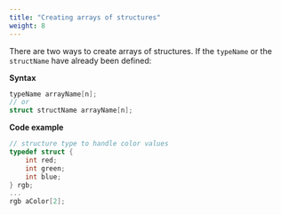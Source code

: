```yaml
---
title: "Creating arrays of structures"
weight: 8
---
```


There are two ways to create arrays of structures. If the `typeName` or the `structName` have already been defined:

**Syntax**

```c
typeName arrayName[n];
// or
struct structName arrayName[n];
```

**Code example**

```c
// structure type to handle color values
typedef struct {
    int red;
    int green;
    int blue;
} rgb;
...
rgb aColor[2];
```